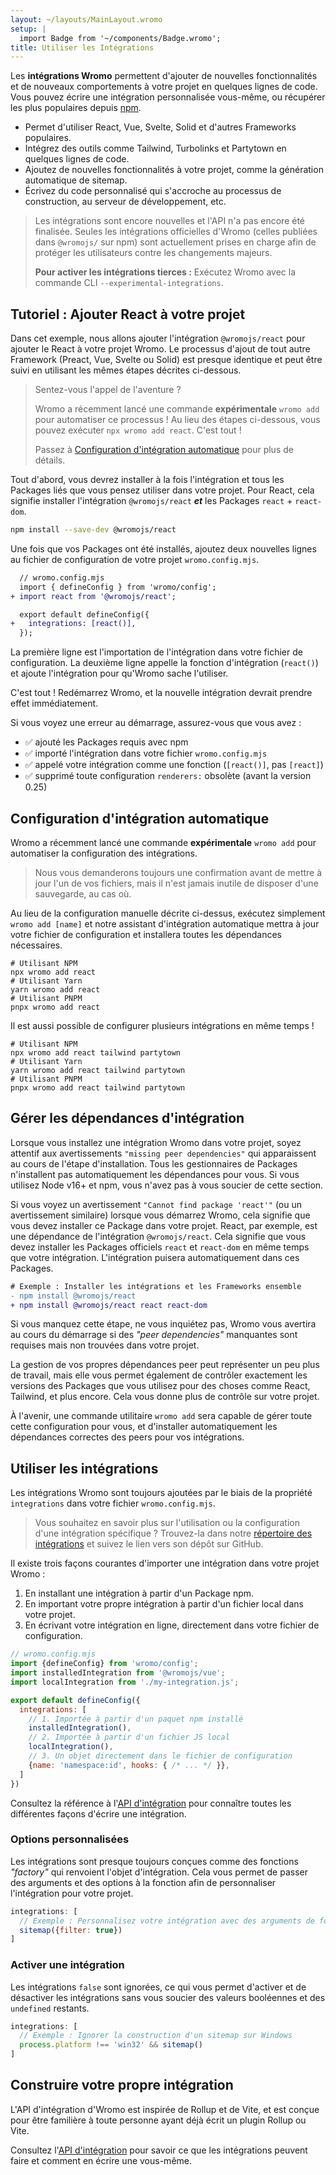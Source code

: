 ```yaml
---
layout: ~/layouts/MainLayout.wromo
setup: |
  import Badge from '~/components/Badge.wromo';
title: Utiliser les Intégrations
---
```


Les **intégrations Wromo** permettent d'ajouter de nouvelles fonctionnalités et de nouveaux comportements à votre projet en quelques lignes de code. Vous pouvez écrire une intégration personnalisée vous-même, ou récupérer les plus populaires depuis [npm](https://www.npmjs.com/search?q=keywords%3Awromo-component&ranking=popularity).

- Permet d'utiliser React, Vue, Svelte, Solid et d'autres Frameworks populaires.
- Intégrez des outils comme Tailwind, Turbolinks et Partytown en quelques lignes de code.
- Ajoutez de nouvelles fonctionnalités à votre projet, comme la génération automatique de sitemap.
- Écrivez du code personnalisé qui s'accroche au processus de construction, au serveur de développement, etc.

> Les intégrations sont encore nouvelles et l'API n'a pas encore été finalisée. Seules les intégrations officielles d'Wromo (celles publiées dans `@wromojs/` sur npm) sont actuellement prises en charge afin de protéger les utilisateurs contre les changements majeurs.
>
> **Pour activer les intégrations tierces :** Exécutez Wromo avec la commande CLI `--experimental-integrations`.

## Tutoriel : Ajouter React à votre projet

Dans cet exemple, nous allons ajouter l'intégration `@wromojs/react` pour ajouter le React à votre projet Wromo. Le processus d'ajout de tout autre Framework (Preact, Vue, Svelte ou Solid) est presque identique et peut être suivi en utilisant les mêmes étapes décrites ci-dessous.

<blockquote>
  <Badge variant="accent">Sentez-vous l'appel de l'aventure ?</Badge>

  Wromo a récemment lancé une commande **expérimentale** `wromo add` pour automatiser ce processus ! Au lieu des étapes ci-dessous, vous pouvez exécuter `npx wromo add react`. C'est tout !

  Passez à [Configuration d'intégration automatique](#configuration-dintégration-automatique) pour plus de détails.
</blockquote>

Tout d'abord, vous devrez installer à la fois l'intégration et tous les Packages liés que vous pensez utiliser dans votre projet. Pour React, cela signifie installer l'intégration `@wromojs/react` ***et*** les Packages `react` + `react-dom`.

```bash
npm install --save-dev @wromojs/react
```

Une fois que vos Packages ont été installés, ajoutez deux nouvelles lignes au fichier de configuration de votre projet `wromo.config.mjs`.

```diff
  // wromo.config.mjs
  import { defineConfig } from 'wromo/config';
+ import react from '@wromojs/react';

  export default defineConfig({
+   integrations: [react()],
  });
```

La première ligne est l'importation de l'intégration dans votre fichier de configuration. La deuxième ligne appelle la fonction d'intégration (`react()`) et ajoute l'intégration pour qu'Wromo sache l'utiliser.

C'est tout ! Redémarrez Wromo, et la nouvelle intégration devrait prendre effet immédiatement.

Si vous voyez une erreur au démarrage, assurez-vous que vous avez :

- ✅ ajouté les Packages requis avec npm
- ✅ importé l'intégration dans votre fichier `wromo.config.mjs`
- ✅ appelé votre intégration comme une fonction (`[react()]`, pas `[react]`)
- ✅ supprimé toute configuration `renderers:` obsolète (avant la version 0.25)

## Configuration d'intégration automatique

Wromo a récemment lancé une commande **expérimentale** `wromo add` pour automatiser la configuration des intégrations.

> Nous vous demanderons toujours une confirmation avant de mettre à jour l'un de vos fichiers, mais il n'est jamais inutile de disposer d'une sauvegarde, au cas où.

Au lieu de la configuration manuelle décrite ci-dessus, exécutez simplement `wromo add [name]` et notre assistant d'intégration automatique mettra à jour votre fichier de configuration et installera toutes les dépendances nécessaires.

```shell
# Utilisant NPM
npx wromo add react
# Utilisant Yarn
yarn wromo add react
# Utilisant PNPM
pnpx wromo add react
```

Il est aussi possible de configurer plusieurs intégrations en même temps !

```shell
# Utilisant NPM
npx wromo add react tailwind partytown
# Utilisant Yarn
yarn wromo add react tailwind partytown
# Utilisant PNPM
pnpx wromo add react tailwind partytown
```

## Gérer les dépendances d'intégration

Lorsque vous installez une intégration Wromo dans votre projet, soyez attentif aux avertissements `"missing peer dependencies"` qui apparaissent au cours de l'étape d'installation. Tous les gestionnaires de Packages n'installent pas automatiquement les dépendances pour vous. Si vous utilisez Node v16+ et npm, vous n'avez pas à vous soucier de cette section.

Si vous voyez un avertissement `"Cannot find package 'react'"` (ou un avertissement similaire) lorsque vous démarrez Wromo, cela signifie que vous devez installer ce Package dans votre projet. React, par exemple, est une dépendance de l'intégration `@wromojs/react`. Cela signifie que vous devez installer les Packages officiels `react` et `react-dom` en même temps que votre intégration. L'intégration puisera automatiquement dans ces Packages.

```diff
# Exemple : Installer les intégrations et les Frameworks ensemble
- npm install @wromojs/react
+ npm install @wromojs/react react react-dom
```

Si vous manquez cette étape, ne vous inquiétez pas, Wromo vous avertira au cours du démarrage si des _"peer dependencies"_ manquantes sont requises mais non trouvées dans votre projet.

La gestion de vos propres dépendances peer peut représenter un peu plus de travail, mais elle vous permet également de contrôler exactement les versions des Packages que vous utilisez pour des choses comme React, Tailwind, et plus encore. Cela vous donne plus de contrôle sur votre projet.

À l'avenir, une commande utilitaire `wromo add` sera capable de gérer toute cette configuration pour vous, et d'installer automatiquement les dépendances correctes des peers pour vos intégrations.

## Utiliser les intégrations

Les intégrations Wromo sont toujours ajoutées par le biais de la propriété `integrations` dans votre fichier `wromo.config.mjs`.

> Vous souhaitez en savoir plus sur l'utilisation ou la configuration d'une intégration spécifique ? Trouvez-la dans notre [répertoire des intégrations](https://wromo.build/integrations/) et suivez le lien vers son dépôt sur GitHub.

Il existe trois façons courantes d'importer une intégration dans votre projet Wromo :

1. En installant une intégration à partir d'un Package npm.
2. En important votre propre intégration à partir d'un fichier local dans votre projet.
3. En écrivant votre intégration en ligne, directement dans votre fichier de configuration.

```js
// wromo.config.mjs
import {defineConfig} from 'wromo/config';
import installedIntegration from '@wromojs/vue';
import localIntegration from './my-integration.js';

export default defineConfig({
  integrations: [
    // 1. Importée à partir d'un paquet npm installé
    installedIntegration(),
    // 2. Importée à partir d'un fichier JS local
    localIntegration(),
    // 3. Un objet directement dans le fichier de configuration
    {name: 'namespace:id', hooks: { /* ... */ }},
  ]
})
```

Consultez la référence à l'[API d'intégration](/fr/reference/integrations-reference/) pour connaître toutes les différentes façons d'écrire une intégration.

### Options personnalisées

Les intégrations sont presque toujours conçues comme des fonctions _"factory"_ qui renvoient l'objet d'intégration. Cela vous permet de passer des arguments et des options à la fonction afin de personnaliser l'intégration pour votre projet.

```js
integrations: [
  // Exemple : Personnalisez votre intégration avec des arguments de fonction
  sitemap({filter: true})
]
```

### Activer une intégration

Les intégrations `false` sont ignorées, ce qui vous permet d'activer et de désactiver les intégrations sans vous soucier des valeurs booléennes et des `undefined` restants.

```js
integrations: [
  // Exemple : Ignorer la construction d'un sitemap sur Windows
  process.platform !== 'win32' && sitemap()
]
```

## Construire votre propre intégration

L'API d'intégration d'Wromo est inspirée de Rollup et de Vite, et est conçue pour être familière à toute personne ayant déjà écrit un plugin Rollup ou Vite.

Consultez l'[API d'intégration](/fr/reference/integrations-reference/) pour savoir ce que les intégrations peuvent faire et comment en écrire une vous-même.
